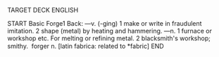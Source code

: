 TARGET DECK
ENGLISH

START
Basic
Forge1
Back: —v. (-ging) 1 make or write in fraudulent imitation. 2 shape (metal) by heating and hammering. —n. 1 furnace or workshop etc. For melting or refining metal. 2 blacksmith's workshop; smithy.  forger n. [latin fabrica: related to *fabric]
END
